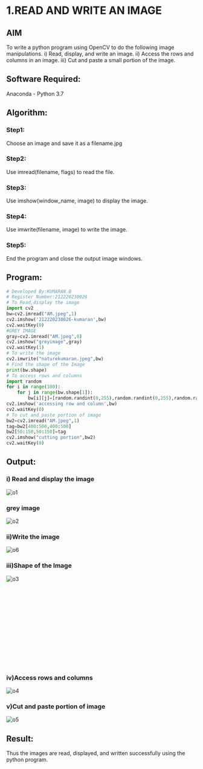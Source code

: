 # 1.READ AND WRITE AN IMAGE
## AIM
To write a python program using OpenCV to do the following image manipulations.
i) Read, display, and write an image.
ii) Access the rows and columns in an image.
iii) Cut and paste a small portion of the image.

## Software Required:
Anaconda - Python 3.7
## Algorithm:
### Step1:
Choose an image and save it as a filename.jpg
### Step2:
Use imread(filename, flags) to read the file.
### Step3:
Use imshow(window_name, image) to display the image.
### Step4:
Use imwrite(filename, image) to write the image.
### Step5:
End the program and close the output image windows.
## Program:
```python
# Developed By:KUMARAN.B
# Register Number:212220230026
# To Read,display the image
import cv2
bw=cv2.imread("AM.jpeg",1)
cv2.imshow('212220230026-kumaran',bw)
cv2.waitKey(0)
#GREY IMAGE
gray=cv2.imread("AM.jpeg",0)
cv2.imshow("greyimage",gray)
cv2.waitKey(1)
# To write the image
cv2.imwrite("naturekumaran.jpeg",bw)
# Find the shape of the Image
print(bw.shape)
# To access rows and columns
import random
for i in range(100):
    for j in range(bw.shape[1]):
        bw[i][j]=[random.randint(0,255),random.randint(0,255),random.randint(0,255)]
cv2.imshow('accessing row and column',bw)
cv2.waitKey(0)
# To cut and paste portion of image
bw2=cv2.imread("AM.jpeg",1)
tag=bw2[400:500,400:500]
bw2[50:150,50:150]=tag
cv2.imshow("cutting portion",bw2)
cv2.waitKey(0)
```
## Output:

### i) Read and display the image
![o1](https://user-images.githubusercontent.com/75243072/173726592-efe1e14a-aa72-4db5-8144-d712ffea9817.png)

### grey image
![o2](https://user-images.githubusercontent.com/75243072/173726618-c29a6dfe-d656-421c-abd9-338d7b26b020.png)

### ii)Write the image
![o6](https://user-images.githubusercontent.com/75243072/173726684-1a00ee6c-e788-46ed-8aed-f31597285010.png)

### iii)Shape of the Image
![o3](https://user-images.githubusercontent.com/75243072/173726659-5a7b7c2c-9474-4315-8fb9-faea9906e561.png)

### <br><br><br><br><br><br><br><br><br><br><br> iv)Access rows and columns
![o4](https://user-images.githubusercontent.com/75243072/173726743-338a4e6e-f098-46d2-8fb0-703e30dd6bb7.png)

### v)Cut and paste portion of image
![o5](https://user-images.githubusercontent.com/75243072/173726772-38ab978e-a9b7-4b8a-8cb5-ff5d65ae839e.png)


## Result:
Thus the images are read, displayed, and written successfully using the python program.


